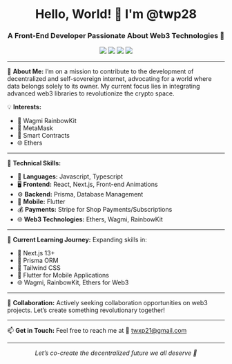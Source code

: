 <h1 align="center">Hello, World! 👋 I'm @twp28</h1>
<h3 align="center">A Front-End Developer Passionate About Web3 Technologies 🚀</h3>

<p align="center">
  <img src="https://img.shields.io/badge/Web3-EA8495?style=for-the-badge&logo=ethereum&logoColor=white" />
  <img src="https://img.shields.io/badge/Next.js-000000?style=for-the-badge&logo=next-dot-js&logoColor=white" />
  <img src="https://img.shields.io/badge/React-61DAFB?style=for-the-badge&logo=react&logoColor=white" />
  <img src="https://img.shields.io/badge/Typescript-3178C6?style=for-the-badge&logo=typescript&logoColor=white" />
</p>

---

🌟 **About Me:**
I’m on a mission to contribute to the development of decentralized and self-sovereign internet, advocating for a world where data belongs solely to its owner. My current focus lies in integrating advanced web3 libraries to revolutionize the crypto space. 

💡 **Interests:**
- 🌈 Wagmi RainbowKit
- 🦊 MetaMask
- 📃 Smart Contracts
- 🌐 Ethers 

---

🚀 **Technical Skills:**
- 📘 **Languages:** Javascript, Typescript
- 🖥 **Frontend:** React, Next.js, Front-end Animations
- ⚙️ **Backend:** Prisma, Database Management
- 📱 **Mobile:** Flutter
- 💰 **Payments:** Stripe for Shop Payments/Subscriptions
- 🌐 **Web3 Technologies:** Ethers, Wagmi, RainbowKit

---

🌱 **Current Learning Journey:**
Expanding skills in:
- 📘 Next.js 13+
- 📕 Prisma ORM
- 📗 Tailwind CSS
- 📱 Flutter for Mobile Applications
- 🌐 Wagmi, RainbowKit, Ethers for Web3

---

💞️ **Collaboration:**
Actively seeking collaboration opportunities on web3 projects. Let’s create something revolutionary together!

---

📫 **Get in Touch:**
Feel free to reach me at 📧 twxp21@gmail.com

---

<p align="center">
  <i>Let’s co-create the decentralized future we all deserve 🚀</i>
</p>



<!---
twp28/twp28 is a ✨ special ✨ repository because its `README.md` (this file) appears on your GitHub profile.
You can click the Preview link to take a look at your changes.
--->
